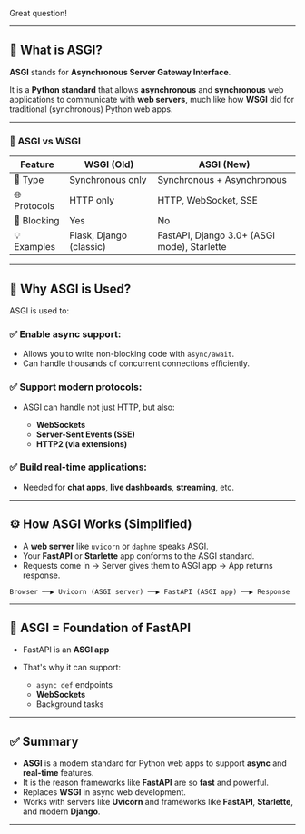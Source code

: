 Great question!

---

## 🧩 What is ASGI?

**ASGI** stands for **Asynchronous Server Gateway Interface**.

It is a **Python standard** that allows **asynchronous** and **synchronous** web applications to communicate with **web servers**, much like how **WSGI** did for traditional (synchronous) Python web apps.

---

### 🔁 ASGI vs WSGI

| Feature      | WSGI (Old)              | ASGI (New)                                  |
| ------------ | ----------------------- | ------------------------------------------- |
| 🚦 Type      | Synchronous only        | Synchronous + Asynchronous                  |
| 🌐 Protocols | HTTP only               | HTTP, WebSocket, SSE                        |
| 🚫 Blocking  | Yes                     | No                                          |
| 💡 Examples  | Flask, Django (classic) | FastAPI, Django 3.0+ (ASGI mode), Starlette |

---

## 🎯 Why ASGI is Used?

ASGI is used to:

### ✅ Enable **async support**:

* Allows you to write non-blocking code with `async/await`.
* Can handle thousands of concurrent connections efficiently.

### ✅ Support modern protocols:

* ASGI can handle not just HTTP, but also:

  * **WebSockets**
  * **Server-Sent Events (SSE)**
  * **HTTP2 (via extensions)**

### ✅ Build real-time applications:

* Needed for **chat apps**, **live dashboards**, **streaming**, etc.

---

## ⚙️ How ASGI Works (Simplified)

* A **web server** like `uvicorn` or `daphne` speaks ASGI.
* Your **FastAPI** or **Starlette** app conforms to the ASGI standard.
* Requests come in → Server gives them to ASGI app → App returns response.

```text
Browser ──▶ Uvicorn (ASGI server) ──▶ FastAPI (ASGI app) ──▶ Response
```

---

## 📌 ASGI = Foundation of FastAPI

* FastAPI is an **ASGI app**
* That's why it can support:

  * `async def` endpoints
  * **WebSockets**
  * Background tasks
 

---


## ✅ Summary

* **ASGI** is a modern standard for Python web apps to support **async** and **real-time** features.
* It is the reason frameworks like **FastAPI** are so **fast** and powerful.
* Replaces **WSGI** in async web development.
* Works with servers like **Uvicorn** and frameworks like **FastAPI**, **Starlette**, and modern **Django**.

---
